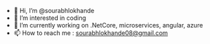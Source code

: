 - 👋 Hi, I’m @sourabhlokhande
- 👀 I’m interested in coding
- 🌱 I’m currently working on .NetCore, microservices, angular, azure
- 📫 How to reach me : sourabhlokhande08@gmail.com

<!---
sourabhlokhande/sourabhlokhande is a ✨ special ✨ repository because its `README.md` (this file) appears on your GitHub profile.
You can click the Preview link to take a look at your changes.
--->
